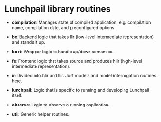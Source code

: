 # Lunchpail library routines

- **compilation**: Manages state of compiled application, e.g. compilation name, compilation date, and preconfigured options.

- **be**: Backend logic that takes llir (low-level intermediate representation) and stands it up.

- **boot**: Wrapper logic to handle up/down semantics.

- **fe**: Frontend logic that takes source and produces hlir (high-level intermediate representation).

- **ir**: Divided into hlir and llir. Just models and model interrogation routines here.

- **lunchpail**: Logic that is specific to running and developing Lunchpail itself.

- **observe**: Logic to observe a running application.

- **util**: Generic helper routines.

